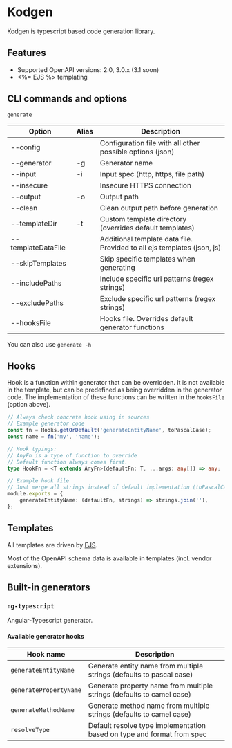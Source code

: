 # Kodgen

Kodgen is typescript based code generation library.

## Features

+ Supported OpenAPI versions: 2.0, 3.0.x (3.1 soon)
+ <%= EJS %> templating

## CLI commands and options

`generate`

| Option             | Alias | Description                                                             |
|--------------------|-------|-------------------------------------------------------------------------|
| --config           |       | Configuration file with all other possible options (json)               |
| --generator        | -g    | Generator name                                                          |
| --input            | -i    | Input spec (http, https, file path)                                     |
| --insecure         |       | Insecure HTTPS connection                                               |
| --output           | -o    | Output path                                                             |
| --clean            |       | Clean output path before generation                                     |
| --templateDir      | -t    | Custom template directory (overrides default templates)                 |
| --templateDataFile |       | Additional template data file. Provided to all ejs templates (json, js) |
| --skipTemplates    |       | Skip specific templates when generating                                 |
| --includePaths     |       | Include specific url patterns (regex strings)                           |
| --excludePaths     |       | Exclude specific url patterns (regex strings)                           |
| --hooksFile        |       | Hooks file. Overrides default generator functions                       |

You can also use `generate -h`

## Hooks

Hook is a function within generator that can be overridden.
It is not available in the template, but can be predefined as being overridden in the generator code.
The implementation of these functions can be written in the `hooksFile` (option above).

```typescript
// Always check concrete hook using in sources
// Example generator code
const fn = Hooks.getOrDefault('generateEntityName', toPascalCase);
const name = fn('my', 'name');

// Hook typings:
// AnyFn is a type of function to override
// Default function always comes first.
type HookFn = <T extends AnyFn>(defaultFn: T, ...args: any[]) => any;

// Example hook file
// Just merge all strings instead of default implementation (toPascalCase)
module.exports = {
	generateEntityName: (defaultFn, strings) => strings.join(''),
};
```

## Templates

All templates are driven by [EJS](https://github.com/mde/ejs).

Most of the OpenAPI schema data is available in templates (incl. vendor extensions).

## Built-in generators

### `ng-typescript`

Angular-Typescript generator.

#### Available generator hooks

| Hook name              | Description                                                            |
|------------------------|------------------------------------------------------------------------|
| `generateEntityName`   | Generate entity name from multiple strings (defaults to pascal case)   |
| `generatePropertyName` | Generate property name from multiple strings (defaults to camel case)  |
| `generateMethodName`   | Generate method name from multiple strings (defaults to camel case)    |
| `resolveType`          | Default resolve type implementation based on type and format from spec |
